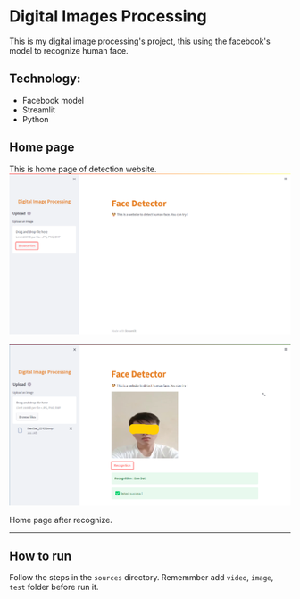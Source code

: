 # Digital Images Processing

This is my digital image processing's  project, this using the facebook's model to recognize human face.

## Technology:
- Facebook model
- Streamlit
- Python

## Home page

This is home page of detection website. 
![](./images/home-page.png)

![](./images/home-page-detect.png)

Home page after recognize.

----------------------------------
## How to run

Follow the steps in the `sources` directory. Rememmber add `video`, `image`, `test` folder before run it.